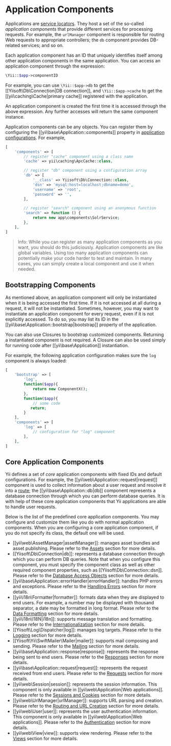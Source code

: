 Application Components
======================

Applications are [service locators](concept-service-locator.md). They host a set of the so-called
*application components* that provide different services for processing requests. For example,
the `urlManager` component is responsible for routing Web requests to appropriate controllers;
the `db` component provides DB-related services; and so on.

Each application component has an ID that uniquely identifies itself among other application components
in the same application. You can access an application component through the expression:

```php
\Yii::$app->componentID
```

For example, you can use `\Yii::$app->db` to get the [[Yiisoft\Db\Connection|DB connection]],
and `\Yii::$app->cache` to get the [[yii\caching\Cache|primary cache]] registered with the application.

An application component is created the first time it is accessed through the above expression. Any
further accesses will return the same component instance.

Application components can be any objects. You can register them by configuring
the [[yii\base\Application::components]] property in [application configurations](structure-applications.md#application-configurations).
For example,

```php
[
    'components' => [
        // register "cache" component using a class name
        'cache' => yii\caching\ApcCache::class,

        // register "db" component using a configuration array
        'db' => [
            '__class' => Yiisoft\Db\Connection::class,
            'dsn' => 'mysql:host=localhost;dbname=demo',
            'username' => 'root',
            'password' => '',
        ],

        // register "search" component using an anonymous function
        'search' => function () {
            return new app\components\SolrService;
        },
    ],
]
```

> Info: While you can register as many application components as you want, you should do this judiciously.
  Application components are like global variables. Using too many application components can potentially
  make your code harder to test and maintain. In many cases, you can simply create a local component
  and use it when needed.


## Bootstrapping Components <span id="bootstrapping-components"></span>

As mentioned above, an application component will only be instantiated when it is being accessed the first time.
If it is not accessed at all during a request, it will not be instantiated. Sometimes, however, you may want
to instantiate an application component for every request, even if it is not explicitly accessed.
To do so, you may list its ID in the [[yii\base\Application::bootstrap|bootstrap]] property of the application.

You can also use Closures to bootstrap customized components. Returning a instantiated component is not 
required. A Closure can also be used simply for running code after [[yii\base\Application]] instantiation.

For example, the following application configuration makes sure the `log` component is always loaded:

```php
[
    'bootstrap' => [
        'log',
        function($app){
            return new ComponentX();
        },
        function($app){
            // some code
           return;
        }
    ],
    'components' => [
        'log' => [
            // configuration for "log" component
        ],
    ],
]
```


## Core Application Components <span id="core-application-components"></span>

Yii defines a set of *core* application components with fixed IDs and default configurations. For example,
the [[yii\web\Application::request|request]] component is used to collect information about
a user request and resolve it into a [route](runtime-routing.md); the [[yii\base\Application::db|db]]
component represents a database connection through which you can perform database queries.
It is with help of these core application components that Yii applications are able to handle user requests.

Below is the list of the predefined core application components. You may configure and customize them
like you do with normal application components. When you are configuring a core application component,
if you do not specify its class, the default one will be used.

* [[yii\web\AssetManager|assetManager]]: manages asset bundles and asset publishing.
  Please refer to the [Assets](structure-assets.md) section for more details.
* [[Yiisoft\Db\Connection|db]]: represents a database connection through which you can perform DB queries.
  Note that when you configure this component, you must specify the component class as well as other required
  component properties, such as [[Yiisoft\Db\Connection::dsn]].
  Please refer to the [Database Access Objects](db-dao.md) section for more details.
* [[yii\base\Application::errorHandler|errorHandler]]: handles PHP errors and exceptions.
  Please refer to the [Handling Errors](runtime-handling-errors.md) section for more details.
* [[yii\i18n\Formatter|formatter]]: formats data when they are displayed to end users. For example, a number
  may be displayed with thousand separator, a date may be formatted in long format.
  Please refer to the [Data Formatting](output-formatting.md) section for more details.
* [[yii\i18n\I18N|i18n]]: supports message translation and formatting.
  Please refer to the [Internationalization](tutorial-i18n.md) section for more details.
* [[Yiisoft\Log\Dispatcher|log]]: manages log targets.
  Please refer to the [Logging](runtime-logging.md) section for more details.
* [[Yiisoft\Yii\SwiftMailer\Mailer|mailer]]: supports mail composing and sending.
  Please refer to the [Mailing](tutorial-mailing.md) section for more details.
* [[yii\base\Application::response|response]]: represents the response being sent to end users.
  Please refer to the [Responses](runtime-responses.md) section for more details.
* [[yii\base\Application::request|request]]: represents the request received from end users.
  Please refer to the [Requests](runtime-requests.md) section for more details.
* [[yii\web\Session|session]]: represents the session information. This component is only available
  in [[yii\web\Application|Web applications]].
  Please refer to the [Sessions and Cookies](runtime-sessions-cookies.md) section for more details.
* [[yii\web\UrlManager|urlManager]]: supports URL parsing and creation.
  Please refer to the [Routing and URL Creation](runtime-routing.md) section for more details.
* [[yii\web\User|user]]: represents the user authentication information. This component is only available
  in [[yii\web\Application|Web applications]].
  Please refer to the [Authentication](security-authentication.md) section for more details.
* [[yii\web\View|view]]: supports view rendering.
  Please refer to the [Views](structure-views.md) section for more details.
